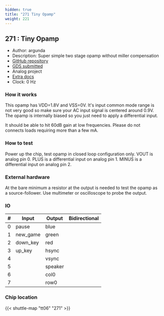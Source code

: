```yaml
---
hidden: true
title: "271 Tiny Opamp"
weight: 221
---
```


## 271 : Tiny Opamp

* Author: argunda
* Description: Super simple two stage opamp without miller compensation
* [GitHub repository](https://github.com/argunda/tt06-tiny-opamp)
* [GDS submitted](https://github.com/argunda/tt06-tiny-opamp/actions/runs/8758173841)
* Analog project
* [Extra docs](None)
* Clock: 0 Hz

<!---

This file is used to generate your project datasheet. Please fill in the information below and delete any unused
sections.

You can also include images in this folder and reference them in the markdown. Each image must be less than
512 kb in size, and the combined size of all images must be less than 1 MB.
-->


### How it works

This opamp has VDD=1.8V and VSS=0V. It's input common mode range is not very good so make sure your AC input signal is centered around 0.9V. The opamp is internally biased so you just need to apply a differential input.

It should be able to hit 60dB gain at low frequencies. Please do not connects loads requiring more than a few mA.

### How to test

Power up the chip, test opamp in closed loop configuration only.
VOUT is analog pin 0.
PLUS is a differential input on analog pin 1.
MINUS is a differential input on analog pin 2.

### External hardware

At the bare minimum a resistor at the output is needed to test the opamp as a source-follower. Use multimeter or oscilloscope to probe the output.


### IO

| # | Input          | Output         | Bidirectional   |
| - | -------------- | -------------- | --------------- |
| 0 | pause | blue |  |
| 1 | new_game | green |  |
| 2 | down_key | red |  |
| 3 | up_key | hsync |  |
| 4 |  | vsync |  |
| 5 |  | speaker |  |
| 6 |  | col0 |  |
| 7 |  | row0 |  |

### Chip location

{{< shuttle-map "tt06" "271" >}}
